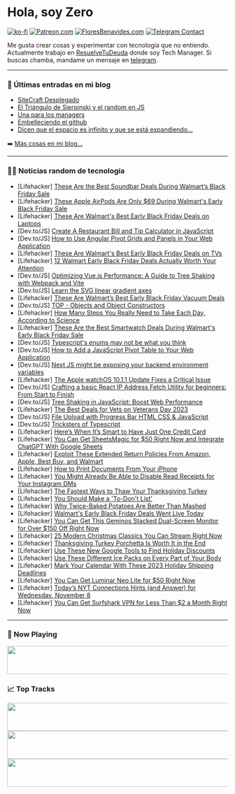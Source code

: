 # Hola, soy Zero

[![ko-fi](https://ko-fi.com/img/githubbutton_sm.svg)](https://ko-fi.com/J3J4N0LUK)
[![Patreon.com](https://img.shields.io/endpoint.svg?url=https%3A%2F%2Fshieldsio-patreon.vercel.app%2Fapi%3Fusername%3Dzerodragon%26type%3Dpatrons&style=for-the-badge)](https://patreon.com/zerodragon)
[![FloresBenavides.com](https://img.shields.io/website?down_message=oops&label=MiBlog&style=for-the-badge&up_message=online&url=https%3A%2F%2Ffloresbenavides.com)](https://floresbenavides.com)
[![Telegram Contact](https://img.shields.io/badge/escr%C3%ADbeme-ZeroDragon-%2326A5E4?style=for-the-badge&logo=telegram)](https://t.me/zerodragon)

Me gusta crear cosas y experimentar con tecnología que no entiendo.
Actualmente trabajo en [ResuelveTuDeuda](http://github.com/resuelve) donde soy Tech Manager.
Si buscas chamba, mandame un mensaje en [telegram](https://t.me/zerodragon).

---

### 📕 Últimas entradas en mi blog
<!-- BLOG-POST-LIST:START -->
- [SiteCraft Desplegado](https://floresbenavides.com/sitecraft-desplegado/)
- [El Triángulo de Sierpinski y el random en JS](https://floresbenavides.com/el-triangulo-de-sierpinski-y-el-random-en-js/)
- [Una para los managers](https://floresbenavides.com/una-para-los-managers/)
- [Embelleciendo el github](https://floresbenavides.com/embelleciendo-el-github/)
- [Dicen que el espacio es infinito y que se está expandiendo…](https://floresbenavides.com/dicen-que-el-espacio-es-infinito-y-que-se-esta-expandiendo/)
<!-- BLOG-POST-LIST:END -->

➡️ [Más cosas en mi blog...](https://floresbenavides.com)

---

### 👨‍💻 Noticias random de tecnología
<!-- TECH-POSTS:START -->
- [Lifehacker] [These Are the Best Soundbar Deals During Walmart’s Black Friday Sale](https://lifehacker.com/these-are-the-best-soundbar-deals-during-walmart-s-blac-1851004952)
- [Lifehacker] [These Apple AirPods Are Only $69 During Walmart&#39;s Early Black Friday Sale](https://lifehacker.com/these-apple-airpods-are-only-69-during-walmarts-early-1851005217)
- [Lifehacker] [These Are Walmart&#39;s Best Early Black Friday Deals on Laptops](https://lifehacker.com/these-are-walmarts-best-early-black-friday-deals-on-lap-1851004628)
- [Dev.to/JS] [Create A Restaurant Bill and Tip Calculator in JavaScript](https://dev.to/thedevdrawer/create-a-restaurant-bill-and-tip-calculator-in-javascript-25ep)
- [Dev.to/JS] [How to Use Angular Pivot Grids and Panels in Your Web Application](https://dev.to/mescius/how-to-use-angular-pivot-grids-and-panels-in-your-web-application-1k56)
- [Lifehacker] [These Are Walmart&#39;s Best Early Black Friday Deals on TVs](https://lifehacker.com/these-are-walmarts-best-early-black-friday-deals-on-tvs-1851003978)
- [Lifehacker] [12 Walmart Early Black Friday Deals Actually Worth Your Attention](https://lifehacker.com/walmarts-best-early-black-friday-sale-deals-1851004637)
- [Dev.to/JS] [Optimizing Vue.js Performance: A Guide to Tree Shaking with Webpack and Vite](https://dev.to/rafaelogic/optimizing-vuejs-performance-a-guide-to-tree-shaking-with-webpack-and-vite-3if7)
- [Dev.to/JS] [Learn the SVG linear gradient axes](https://dev.to/witty_code/learn-the-svg-linear-gradient-axes-2j4a)
- [Lifehacker] [These Are Walmart’s Best Early Black Friday Vacuum Deals](https://lifehacker.com/these-are-walmart-s-best-early-black-friday-vacuum-deal-1851001199)
- [Dev.to/JS] [TOP - Objects and Object Constructors](https://dev.to/copious/top-objects-and-object-constructors-1p0)
- [Lifehacker] [How Many Steps You Really Need to Take Each Day, According to Science](https://lifehacker.com/how-many-steps-you-really-need-to-take-each-day-accord-1849535168)
- [Lifehacker] [These Are the Best Smartwatch Deals During Walmart&#39;s Early Black Friday Sale](https://lifehacker.com/these-are-the-best-smartwatch-deals-during-walmarts-ear-1851003742)
- [Dev.to/JS] [Typescript&#39;s enums may not be what you think](https://dev.to/gingerchew/typescripts-enums-may-not-be-what-you-think-4d1j)
- [Dev.to/JS] [How to Add a JavaScript Pivot Table to Your Web Application](https://dev.to/mescius/how-to-add-a-javascript-pivot-table-to-your-web-application-1c1b)
- [Dev.to/JS] [Next JS might be exposing your backend environment variables](https://dev.to/thecodeinfluencer/next-js-might-be-exposing-your-backend-environment-variables-4bmd)
- [Lifehacker] [The Apple watchOS 10.1.1 Update Fixes a Critical Issue](https://lifehacker.com/the-apple-watchos-10-1-1-update-fixes-a-critical-issue-1851003414)
- [Dev.to/JS] [Crafting a basic React IP Address Fetch Utility for beginners: From Start to Finish](https://dev.to/alexopensource/crafting-a-basic-react-ip-address-fetch-utility-for-beginners-from-start-to-finish-k4k)
- [Dev.to/JS] [Tree Shaking in JavaScript: Boost Web Performance](https://dev.to/kartikbudhraja/tree-shaking-in-javascript-boost-web-performance-1ach)
- [Lifehacker] [The Best Deals for Vets on Veterans Day 2023](https://lifehacker.com/the-best-veterans-day-deals-that-arent-free-food-1849764792)
- [Dev.to/JS] [File Upload with Progress Bar HTML CSS &amp; JavaScript](https://dev.to/codingcss/file-upload-with-progress-bar-html-css-javascript-341c)
- [Dev.to/JS] [Tricksters of Typescript](https://dev.to/hakimov_dev/tricksters-of-typescript-24ed)
- [Lifehacker] [Here’s When It’s Smart to Have Just One Credit Card](https://lifehacker.com/here-s-when-it-s-smart-to-have-just-one-credit-card-1851002878)
- [Lifehacker] [You Can Get SheetsMagic for $50 Right Now and Integrate ChatGPT With Google Sheets](https://lifehacker.com/you-can-get-sheetsmagic-for-50-right-now-and-integrate-1850991391)
- [Lifehacker] [Exploit These Extended Return Policies From Amazon, Apple, Best Buy, and Walmart](https://lifehacker.com/exploit-amazons-extended-return-policy-to-score-the-bes-1849727617)
- [Lifehacker] [How to Print Documents From Your iPhone](https://lifehacker.com/how-to-print-documents-from-your-iphone-1851002978)
- [Lifehacker] [You Might Already Be Able to Disable Read Receipts for Your Instagram DMs](https://lifehacker.com/you-might-already-be-able-to-disable-read-receipts-for-1851003161)
- [Lifehacker] [The Fastest Ways to Thaw Your Thanksgiving Turkey](https://lifehacker.com/what-to-do-if-your-turkey-is-still-frozen-1848113182)
- [Lifehacker] [You Should Make a &#39;To-Don&#39;t List&#39;](https://lifehacker.com/you-should-make-a-to-dont-list-1851002808)
- [Lifehacker] [Why Twice-Baked Potatoes Are Better Than Mashed](https://lifehacker.com/why-twice-baked-potatoes-are-better-than-mashed-1851001796)
- [Lifehacker] [Walmart&#39;s Early Black Friday Deals Went Live Today](https://lifehacker.com/what-to-expect-from-walmarts-early-black-friday-deals-1850982935)
- [Lifehacker] [You Can Get This Geminos Stacked Dual-Screen Monitor for Over $150 Off Right Now](https://lifehacker.com/you-can-get-this-geminos-stacked-dual-screen-monitor-fo-1850991293)
- [Lifehacker] [25 Modern Christmas Classics You Can Stream Right Now](https://lifehacker.com/modern-christmas-classics-you-can-stream-right-now-1850996662)
- [Lifehacker] [Thanksgiving Turkey Porchetta Is Worth It in the End](https://lifehacker.com/thanksgiving-turkey-porchetta-is-worth-it-in-the-end-1851000096)
- [Lifehacker] [Use These New Google Tools to Find Holiday Discounts](https://lifehacker.com/use-these-new-google-tools-to-find-holiday-discounts-1851001880)
- [Lifehacker] [Use These Different Ice Packs on Every Part of Your Body](https://lifehacker.com/use-these-different-ice-packs-on-every-part-of-your-bod-1851001868)
- [Lifehacker] [Mark Your Calendar With These 2023 Holiday Shipping Deadlines](https://lifehacker.com/mark-your-calendar-with-these-2023-holiday-shipping-dea-1851000806)
- [Lifehacker] [You Can Get Luminar Neo Lite for $50 Right Now](https://lifehacker.com/you-can-get-luminar-neo-lite-for-50-right-now-1850991219)
- [Lifehacker] [Today’s NYT Connections Hints &lpar;and Answer&rpar; for Wednesday, November 8](https://lifehacker.com/nyt-connections-answer-today-november-8-2023-1850998488)
- [Lifehacker] [You Can Get Surfshark VPN for Less Than $2 a Month Right Now](https://lifehacker.com/you-can-get-surfshark-vpn-for-less-than-2-a-month-righ-1850991206)<!-- TECH-POSTS:END -->

---

### 🎵 Now Playing
<a href="https://spotify-now-playing-dun.vercel.app/now-playing?open"><img src="https://spotify-now-playing-dun.vercel.app/now-playing" width="540" height="64"></a>

### 📈 Top Tracks
<a href="https://spotify-now-playing-dun.vercel.app/top-tracks?i=1&open"><img src="https://spotify-now-playing-dun.vercel.app/top-tracks?i=1" width="540" height="64"></a>
<a href="https://spotify-now-playing-dun.vercel.app/top-tracks?i=2&open"><img src="https://spotify-now-playing-dun.vercel.app/top-tracks?i=2" width="540" height="64"></a>
<a href="https://spotify-now-playing-dun.vercel.app/top-tracks?i=3&open"><img src="https://spotify-now-playing-dun.vercel.app/top-tracks?i=3" width="540" height="64"></a>
